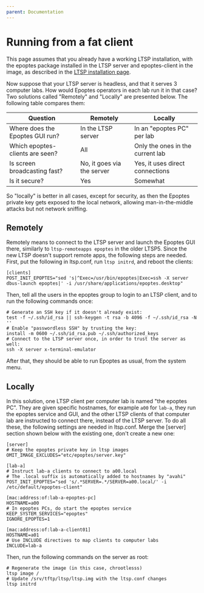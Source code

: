```yaml
---
parent: Documentation
---
```


# Running from a fat client

This page assumes that you already have a working LTSP installation, with the epoptes package installed in the LTSP server and epoptes-client in the image, as described in the [LTSP installation page](https://ltsp.org/docs/installation/).

Now suppose that your LTSP server is headless, and that it serves 3 computer labs. How would Epoptes operators in each lab run it in that case? Two solutions called "Remotely" and "Locally" are presented below. The following table compares them:

| Question | Remotely | Locally |
|--|--|--|
| Where does the Epoptes GUI run? | In the LTSP server |  In an "epoptes PC" per lab |
| Which epoptes-clients are seen? | All | Only the ones in the current lab |
| Is screen broadcasting fast? | No, it goes via the server |  Yes, it uses direct connections |
| Is it secure? | Yes | Somewhat |

So "locally" is better in all cases, except for security, as then the Epoptes private key gets exposed to the local network, allowing man-in-the-middle attacks but not network sniffing.

## Remotely

Remotely means to connect to the LTSP server and launch the Epoptes GUI there, similarly to `ltsp-remoteapps epoptes` in the older LTSP5. Since the new LTSP doesn't support remote apps, the following steps are needed. First, put the following in ltsp.conf, run `ltsp initrd`, and reboot the clients:

```shell
[clients]
POST_INIT_EPOPTES="sed 's|^Exec=/usr/bin/epoptes|Exec=ssh -X server dbus-launch epoptes|' -i /usr/share/applications/epoptes.desktop"
```

Then, tell all the users in the epoptes group to login to an LTSP client, and to run the following commands once:

```shell
# Generate an SSH key if it doesn't already exist:
test -f ~/.ssh/id_rsa || ssh-keygen -t rsa -b 4096 -f ~/.ssh/id_rsa -N ''
# Enable "passwordless SSH" by trusting the key:
install -m 0600 ~/.ssh/id_rsa.pub ~/.ssh/authorized_keys
# Connect to the LTSP server once, in order to trust the server as well:
ssh -X server x-terminal-emulator
```

After that, they should be able to run Epoptes as usual, from the system menu.

## Locally

In this solution, one LTSP client per computer lab is named "the epoptes PC". They are given specific hostnames, for example `a00` for `lab-a`, they run the epoptes service and GUI, and the other LTSP clients of that computer lab are instructed to connect there, instead of the LTSP server. To do all these, the following settings are needed in ltsp.conf. Merge the [server] section shown below with the existing one, don't create a new one:

```shell
[server]
# Keep the epoptes private key in ltsp images
OMIT_IMAGE_EXCLUDES="etc/epoptes/server.key"

[lab-a]
# Instruct lab-a clients to connect to a00.local
# The .local suffix is automatically added to hostnames by "avahi"
POST_INIT_EPOPTES="sed 's/.*SERVER=.*/SERVER=a00.local/' -i /etc/default/epoptes-client"

[mac:address:of:lab-a-epoptes-pc]
HOSTNAME=a00
# In epoptes PCs, do start the epoptes service
KEEP_SYSTEM_SERVICES="epoptes"
IGNORE_EPOPTES=1

[mac:address:of:lab-a-client01]
HOSTNAME=a01
# Use INCLUDE directives to map clients to computer labs
INCLUDE=lab-a
```

Then, run the following commands on the server as root:

```shell
# Regenerate the image (in this case, chrootlesss)
ltsp image /
# Update /srv/tftp/ltsp/ltsp.img with the ltsp.conf changes
ltsp initrd
```
